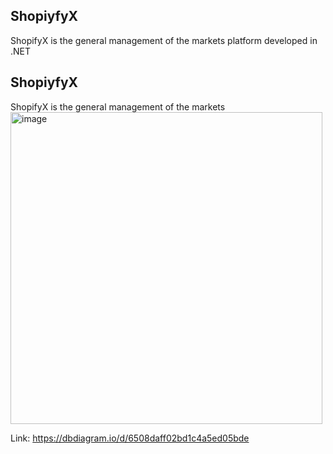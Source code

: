 ## ShopiyfyX
ShopifyX is the general management of the markets platform developed in .NET

## ShopiyfyX

ShopifyX is the general management of the markets
<img width="499" alt="image" src="https://github.com/dotnetbro/ShopiyfyX/assets/127396745/d78f50fb-3bb1-449b-94af-f2f786b02dbe">

Link: https://dbdiagram.io/d/6508daff02bd1c4a5ed05bde

